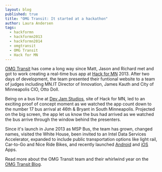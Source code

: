 ```yaml
---
layout: blog
published: true
title: "OMG Transit: It started at a hackathon"
author: Laura Andersen
tags: 
  - hackformn
  - hackformn2013
  - hackformn2014
  - omgtransit
  - OMG Transit
  - Hack for MN
---
```


<a href="http://www.omgtransit.com/" target="_blank">OMG Transit</a> has come a long way since Matt, Jason and Richard met and got to work creating a real-time bus app at <a href="http://www.hackformn.org/" target="_blank">Hack for MN</a> 2013. After two days of development, the team presented their funtional website to a team of judges including MN.IT Director of Innovation, James Kauth and City of Minneapolis CIO, Otto Doll. 

Being on a bus line at <a href="http://www.devjam.com/" target="_blank">Dev Jam Studios</a>, site of Hack for MN, led to an exciting proof of concept moment as we watched the app count down to the number 17 bus arrival at 46th & Bryant in South Minneapolis. Projected on the big screen, the app let us know the bus had arrived as we watched the bus arrive through the window behind the presenters. 

Since it's launch in June 2013 as MSP Bus, the team has grown, changed names, visited the White House, been invited to an Intel Data Services Accelerator, expanded to include public transportation options like light rail, Car-to-Go and Nice Ride Bikes, and recently launched <a href="https://play.google.com/store/apps/details?id=com.omgtransit" target="_blank">Android</a> and <a href="https://itunes.apple.com/us/app/omg-transit/id866817210?mt=8" target="_blank">iOS</a> Apps. 

Read more about the OMG Transit team and their whirlwind year on the <a href="https://omgtransit.com/blog/2014/06/04/the-omg-transit-story/" target="_blank">OMG Transit Blog</a>.